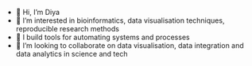 - 👋 Hi, I’m Diya
- 👀 I’m interested in bioinformatics, data visualisation techniques, reproducible research methods
- 🌱 I build tools for automating systems and processes 
- 💞️ I’m looking to collaborate on data visualisation, data integration and data analytics in science and tech
  

<!---
diyasen2021/diyasen2021 is a ✨ special ✨ repository because its `README.md` (this file) appears on your GitHub profile.
You can click the Preview link to take a look at your changes.
--->

